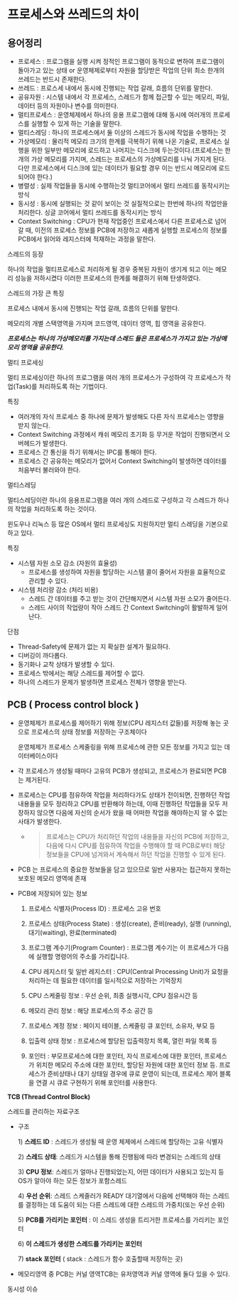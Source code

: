# 프로세스와 쓰레드의 차이

## 용어정리

- 프로세스 : 프로그램을 실행 시켜 정적인 프로그램이 동적으로 변하여 프로그램이 돌아가고 있는 상태 or 운영체제로부터 자원을 할당받은 작업의 단위 최소 한개의 쓰레드는 반드시 존재한다.
- 쓰레드 : 프로스세 내에서 동시에 진행되는 작업 갈래, 흐름의 단위를 말한다.
- 공유자원 : 시스템 내에서 각 프로세스, 스레드가 함께 접근할 수 있는 메모리, 파일, 데이터 등의 자원이나 변수를 의미한다.
- 멀티프로세스 : 운영체제에서 하나의 응용 프로그램에 대해 동시에 여러개의 프로세스를 실행할 수 있게 하는 기술을 말한다.
- 멀티스레딩 : 하나의 프로세스에서 둘 이상의 스레드가 동시에 작업을 수행하는 것
- 가상메모리 : 물리적 메모리 크기의 한계를 극복하기 위해 나온 기술로, 프로세스 실행을 위한 일부만 메모리에 로드하고 나머지는 디스크에 두는것이다.(프로세스는 한개의 가상 메모리를 가지며, 스레드는 프로세스의 가상메모리를 나눠 가지게 된다. 다만 프로세스에서 디스크에 있는 데이터가 필요할 경우 이는 반드시 메모리에 로드 되어야 한다.)
- 병렬성 : 실제 작업들을 동시에 수행하는것 멀티코어에서 멀티 쓰레드를 동작시키는 방식
- 동시성 : 동시에 실행되는 것 같이 보이는 것 실질적으로는 한번에 하나의 작업만을 처리한다. 싱글 코어에서 멀티 쓰레드를 동작시키는 방식
- Context Switching : CPU가 현재 작업중인 프로세스에서 다른 프로세스로 넘어갈 때, 이전의 프로세스 정보를 PCB에 저장하고 새롭게 실행할 프로세스의 정보를 PCB에서 읽어와 레지스터에 적재하는 과정을 말한다.

스레드의 등장

하나의 작업을 멀티프로세스로 처리하게 될 경우 중복된 자원이 생기게 되고 이는 메모리 성능을 저하시켰다 이러한 프로세스의 한계를 해결하기 위해 탄생하였다.

스레드의 가장 큰 특징

프로세스 내에서 동시에 진행되는 작업 갈래, 흐름의 단위를 말한다.

메모리의 개별 스택영역을 가지며 코드영역, 데이터 영역, 힙 영역을 공유한다.

*******프로세스는 하나의 가상메모리를 가지는데 스레드 들은 프로세스가 가지고 있는 가상메모리 영역을 공유한다.*******

멀티 프로세싱

멀티 프로세싱이란 하나의 프로그램을 여러 개의 프로세스가 구성하여 각 프로세스가 작업(Task)를 처리하도록 하는 기법이다.

특징

- 여러개의 자식 프로세스 중 하나에 문제가 발생해도 다른 자식 프로세스는 영향을 받지 않는다.
- Context Switching 과정에서 캐쉬 메모리 초기화 등 무거운 작업이 진행되면서 오버헤드가 발생한다.
- 프로세스 간 통신을 하기 위해서는 IPC를 통해야 한다.
- 프로세스 간 공유하는 메모리가 없어서 Context Switching이 발생하면 데이터를 처음부터 불러와야 한다.

멀티스레딩

멀티스레딩이란 하나의 응용프로그램을 여러 개의 스레드로 구성하고 각 스레드가 하나의 작업을 처리하도록 하는 것이다.

윈도우나 리눅스 등 많은 OS에서 멀티 프로세싱도 지원하지만 멀티 스레딩을 기본으로 하고 있다.

특징

- 시스템 자원 소모 감소 (자원의 효율성)
    - 프로세스를 생성하여 자원을 할당하는 시스템 콜이 줄어서 자원을 효율적으로 관리할 수 있다.
- 시스템 처리량 감소 (처리 비용)
    - 스레드 간 데이터를 주고 받는 것이 간단해지면서 시스템 자원 소모가 줄어든다.
    - 스레드 사이의 작업량이 작아 스레드 간 Context Switching이 활발하게 일어난다.

단점

- Thread-Safety에 문제가 없는 지 확실한 설계가 필요하다.
- 디버깅이 까다롭다.
- 동기화나 교착 상태가 발생할 수 있다.
- 프로세스 밖에서는 해당 스레드를 제어할 수 없다.
- 하나의 스레드가 문제가 발생하면 프로세스 전체가 영향을 받는다.

## PCB ( Process control block )

- 운영체제가 프로세스를 제어하기 위해 정보(CPU 레지스터 값들)를 저장해 놓는 곳으로 프로세스의 상태 정보를 저장하는 구조체이다
    
    운영체제가 프로세스 스케줄링을 위해 프로세스에 관한 모든 정보를 가지고 있는 데이터베이스이다
    
- 각 프로세스가 생성될 때마다 고유의 PCB가 생성되고, 프로세스가 완료되면 PCB는 제거된다.
- 프로세스는 CPU를 점유하여 작업을 처리하다가도 상태가 전이되면, 진행하던 작업 내용들을 모두 정리하고 CPU를 반환해야 하는데, 이때 진행하던 작업들을 모두 저장하지 않으면 다음에 자신의 순서가 왔을 때 어떠한 작업을 해야하는지 알 수 없는 사태가 발생한다.
    - > 프로세스는 CPU가 처리하던 작업의 내용들을 자신의 PCB에 저장하고, 다음에 다시 CPU를 점유하여 작업을 수행해야 할 때 PCB로부터 해당 정보들을 CPU에 넘겨와서 계속해서 하던 작업을 진행할 수 있게 된다.
- PCB 는 프로세스의 중요한 정보들을 담고 있으므로 일반 사용자는 접근하지 못하는 보호된 메모리 영역에 존재
- PCB에 저장되어 있는 정보
    
    1) 프로세스 식별자(Process ID) : 프로세스 고유 번호
    
    2) 프로세스 상태(Process State) : 생성(create), 준비(ready), 실행 (running), 대기(waiting), 완료(terminated)
    
    3) 프로그램 계수기(Program Counter) : 프로그램 계수기는 이 프로세스가 다음에 실행할 명령어의 주소를 가리킵니다.
    
    4) CPU 레지스터 및 일반 레지스터 : CPU(Central Processing Unit)가 요청을 처리하는 데 필요한 데이터를 일시적으로 저장하는 기억장치
    
    5) CPU 스케줄링 정보 : 우선 순위, 최종 실행시각, CPU 점유시간 등
    
    6) 메모리 관리 정보 : 해당 프로세스의 주소 공간 등
    
    7) 프로세스 계정 정보 : 페이지 테이블, 스케줄링 큐 포인터, 소유자, 부모 등
    
    8) 입출력 상태 정보 : 프로세스에 할당된 입출력장치 목록, 열린 파일 목록 등
    
    9) 포인터 : 부모프로세스에 대한 포인터, 자식 프로세스에 대한 포인터, 프로세스가 위치한 메모리 주소에 대한 포인터, 할당된 자원에 대한 포인터 정보 등. 프로세스가 준비상태나 대기 상태일 경우에 큐로 운영이 되는데, 프로세스 제어 블록을 연결 시 큐로 구현하기 위해 포인터를 사용한다.
    

**TCB (Thread Control Block)**

스레드를 관리하는 자료구조

- 구조
    
    1) **스레드 ID** : 스레드가 생성될 때 운영 체제에서 스레드에 할당하는 고유 식별자
    
    2) **스레드 상태**: 스레드가 시스템을 통해 진행됨에 따라 변경되는 스레드의 상태
    
    3) **CPU 정보**: 스레드가 얼마나 진행되었는지, 어떤 데이터가 사용되고 있는지 등 OS가 알아야 하는 모든 정보가 포함스레드
    
    4) **우선 순위**: 스레드 스케줄러가 READY 대기열에서 다음에 선택해야 하는 스레드를 결정하는 데 도움이 되는 다른 스레드에 대한 스레드의 가중치(또는 우선 순위)
    
    5) **PCB를 가리키는 포인터** : 이 스레드 생성을 트리거한 프로세스를 가리키는 포인터
    
    6) **이 스레드가 생성한 스레드를 가리키는 포인터**
    
    7) **stack 포인터** ( stack : 스레드가 함수 호출할때 저장하는 곳)
    
- 메모리영역 중 PCB는 커널 영역TCB는 유저영역과 커널 영역에 둘다 있을 수 있다.

동시성 이슈